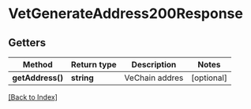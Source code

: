 # VetGenerateAddress200Response

## Getters

Method | Return type | Description | Notes
------------ | ------------- | ------------- | -------------
**getAddress()** | **string** | VeChain addres | [optional]

[[Back to Index]](../index.md)
